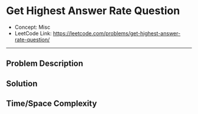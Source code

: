 # Get Highest Answer Rate Question

- Concept: Misc
- LeetCode Link: https://leetcode.com/problems/get-highest-answer-rate-question/

---

## Problem Description

## Solution

## Time/Space Complexity

